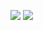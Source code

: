 [![](https://images.microbadger.com/badges/version/jsturgis/musicbrainz.svg)](http://microbadger.com/images/jsturgis/musicbrainz "Get your own version badge on microbadger.com")
[![](https://images.microbadger.com/badges/image/jsturgis/musicbrainz.svg)](http://microbadger.com/images/jsturgis/musicbrainz "Get your own image badge on microbadger.com")
